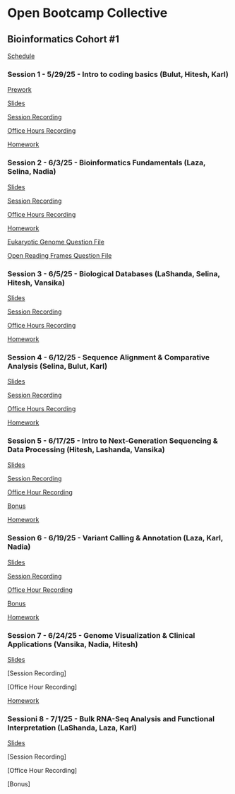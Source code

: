 # Open Bootcamp Collective
## Bioinformatics Cohort #1

[Schedule](https://docs.google.com/document/d/1UePDrGVNffo-RkK21stbuJtwgA0N-TnipDby-_4_9eU/edit?usp=sharing)

### Session 1 - 5/29/25 - Intro to coding basics (Bulut, Hitesh, Karl)
[Prework](01-Intro_to_coding/prework.md)

[Slides](https://docs.google.com/presentation/d/1bZ2KqZODI4VddwrwBxSmFqgcPMlaa3UA_yJOWkntGYE/edit?usp=sharing)

[Session Recording](https://fathom.video/share/HtNDKat_VGsCZDsxWQEkyfkSxZHSmoXG)

[Office Hours Recording](https://fathom.video/share/jN_P3akX1j6b9mAyCaMAdEHGsguXzuBE)

[Homework](01-Intro_to_coding/group_homework_1.md)


### Session 2 - 6/3/25 - Bioinformatics Fundamentals (Laza, Selina, Nadia)
[Slides](https://docs.google.com/presentation/d/1S-LbQqvX12VoEGpg7TyQ-_xE0FkTmdwYmWJpGCURK8M/edit?usp=sharing)

[Session Recording](https://fathom.video/share/R_N9ETxH9MxkEwPe1t5gctjqUx_xKQbT)

[Office Hours Recording](https://fathom.video/share/6WzdR2hdXKPygv3NgmAKfH59vRxREJV7)

[Homework](02-Bioinformatics_Fundamentals/group_homework_2.md)

[Eukaryotic Genome Question File](02-Bioinformatics_Fundamentals/eukaryotes.tsv)

[Open Reading Frames Question File](02-Bioinformatics_Fundamentals/test_dna_orf.txt)

### Session 3 - 6/5/25 - Biological Databases (LaShanda, Selina, Hitesh, Vansika)
[Slides](https://docs.google.com/presentation/d/123qm0xJtuCkuzw4AFte0iLULCRT9cJuhgoGs4EkSdEQ/edit?usp=sharing)

[Session Recording](https://fathom.video/share/kdUqr3zde_mrKng2_9p1bVAyHzWtFzz_)

[Office Hours Recording](https://fathom.video/share/91NxMkBvwN-YhLhRJLj_9fNn16JzAgQp)

[Homework](https://github.com/open-bootcamp-collective/bioinformatics-cohort-1/blob/main/03%3A%20Biological%20Databases%20and%20Programmatic%20Access/Homework%203.md)

### Session 4 - 6/12/25 - Sequence Alignment & Comparative Analysis (Selina, Bulut, Karl)
[Slides](https://docs.google.com/presentation/d/1ZmZooezIbEai_DpW-_tlxrmwqbHWhMMNNwiCKn1vyHg/edit?usp=sharing)

[Session Recording](https://fathom.video/share/9i5v7Lu5t1z5xKY2JMXjrsP194p6ZjbT)

[Office Hours Recording](https://fathom.video/share/J8zEkjTWub5sn1qBrmGG4fnPSox9PM93)

[Homework](https://docs.google.com/document/d/1oYmNn5Z3sBOWjRXX4ea8mnuE2DCCelx0d0YWGFp80UI/edit?usp=sharing)

### Session 5 - 6/17/25 - Intro to Next-Generation Sequencing & Data Processing (Hitesh, Lashanda, Vansika)
[Slides](https://docs.google.com/presentation/d/1A57yr6ligirTPQFIiiUWbfPmYRUigMwZQqcqeRTJ2NM/edit?usp=sharing)

[Session Recording](https://fathom.video/share/UQUxajHvKArN25wbMzx_CyCzhnbHnQAu)

[Office Hour Recording](https://fathom.video/share/m2ybEe-WM3oyiTQV_1AzbBzZSZjKNgoQ)

[Bonus](https://fathom.video/share/BxynyVsjNHUpfnE7GmDjuyba4ffFqJnB)

[Homework](https://github.com/open-bootcamp-collective/bioinformatics-cohort-1/blob/main/05-Next-Generation%20Sequencing%20%26%20Data%20Processing/Homework%205.md)

### Session 6 - 6/19/25 - Variant Calling & Annotation (Laza, Karl, Nadia)
[Slides](https://docs.google.com/presentation/d/1HR33SLxs_BHpgm8qe3wJSvawpJqNcyp_8wGcXIdOpNs/edit?usp=sharing)

[Session Recording](https://fathom.video/share/6S4XBsfCsioAvWXdgNqC565syi6gfBcR)

[Office Hour Recording](https://fathom.video/share/s14BfRBXa9eH3py48CHxYiMKSyt46i4w)

[Bonus](https://fathom.video/share/sN-MB5JF2xu2JBNsB94tdj7iVJdYz89b)

[Homework](https://docs.google.com/document/d/1dmJyz9UcCnyr4Z-RynecnuiSnjPBEVHToE6OD68A4ro/edit?usp=sharing)

### Session 7 - 6/24/25 - Genome Visualization & Clinical Applications (Vansika, Nadia, Hitesh) 
[Slides](https://docs.google.com/presentation/d/1Z5QBeCdbD7m1uQ406q5onQ98ojZ3b2C_NGGPb2xBCzM/edit?usp=sharing) 

[Session Recording]

[Office Hour Recording]

[Homework](https://docs.google.com/document/d/1nebh7ptthz1GIk7gPY40TUBlyaIN075Z4qtBZkeC0Ts/edit?usp=sharing)

### Sessioni 8 - 7/1/25 - Bulk RNA-Seq Analysis and Functional Interpretation (LaShanda, Laza, Karl)
[Slides](https://docs.google.com/presentation/d/19X6GPLgBm5Ty4rz2UCZSGmKOjc2KgLcoGpX-TpxvyAM/edit)

[Session Recording]

[Office Hour Recording]

[Bonus]
